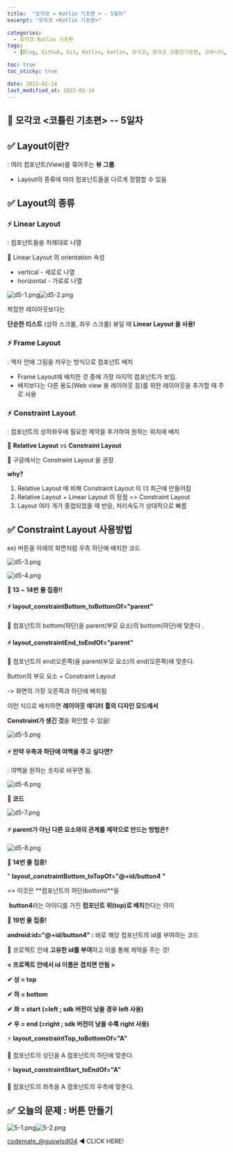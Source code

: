 ```yaml
---
title:  "모각코 < Kotlin 기초편 > - 5일차"
excerpt: "모각코 <Kotlin 기초편>"

categories:
  - 모각코 Kotlin 기초편
tags:
  - [Blog, Github, Git, Kotlin, kotlin, 모각코, 모각코_코틀린기초편, 코뮤니티, androidstudio_layout, Kotlin]

toc: true
toc_sticky: true

date: 2022-02-14
last_modified_at: 2022-02-14
---
```


## 🌈 모각코 <코틀린 기초편> -- 5일차

## ✅ Layout이란?

: 여러 컴포넌트(View)를 묶어주는 **뷰 그룹**

- Layout의 종류에 따라 컴포넌트들을 다르게 정렬할 수 있음





## ✅ Layout의 종류



### ⚡ **Linear Layout**

: 컴포넌트들을 차례대로 나열



👀 Linear Layout 의 orientation 속성

- vertical - 세로로 나열
- horizontal - 가로로 나열



![d5-1.png](https://s3.ap-northeast-2.amazonaws.com/images.codemate.kr/images/COMU/post/1640327555239/d5-1.png)![d5-2.png](https://s3.ap-northeast-2.amazonaws.com/images.codemate.kr/images/COMU/post/1640327583809/d5-2.png)



복잡한 레이아웃보다는 

**단순한 리스트** (상하 스크롤, 좌우 스크롤) 뷰일 때 **Linear Layout 을 사용!**





### ⚡ **Frame Layout**

: 액자 안에 그림을 끼우는 방식으로 컴포넌트 배치

- Frame Layout에 배치한 것 중에 가장 마지막 컴포넌트가 보임.
- 배치보다는 다른 용도(Web view 용 레이아웃 등)를 위한 레이아웃을 추가할 때 주로 사용





### ⚡ **Constraint Layout**

: 컴포넌트의 상하좌우에 필요한 제약을 추가하여 원하는 위치에 배치



👀 **Relative Layout** vs **Constraint Layout**



📛 구글에서는 Constraint Layout 을 권장

**why?**

1. Relative Layout 에 비해 Constraint Layout 이 더 최근에 만들어짐
2. Relative Layout + Linear Layout 의 장점 => Constraint Layout
3. Layout 여러 개가 중첩되었을 때 반응, 처리속도가 상대적으로 빠름



## ✅ Constraint Layout 사용방법



ex) 버튼을 아래의 화면처럼 우측 하단에 배치한 코드

![d5-3.png](https://s3.ap-northeast-2.amazonaws.com/images.codemate.kr/images/COMU/post/1640327639370/d5-3.png)



![d5-4.png](https://s3.ap-northeast-2.amazonaws.com/images.codemate.kr/images/COMU/post/1640327666576/d5-4.png)



**👀 13 ~ 14번 줄 집중!!**





#### **⚡ layout_constraintBottom_toBottomOf="parent"**

👀 컴포넌트의 bottom(하단)을 parent(부모 요소)의 bottom(하단)에 맞춘다 .



#### **⚡ layout_constraintEnd_toEndOf="parent"**

👀 컴포넌트의 end(오른쪽)을 parent(부모 요소)의 end(오른쪽)에 맞춘다.



Button의 부모 요소 = Constraint Layout

-> 화면의 가장 오른쪽과 하단에 배치됨



이런 식으로 배치하면 **레이아웃 에디터 툴의 디자인 모드에서**

**Constraint가 생긴 것**을 확인할 수 있음!



![d5-5.png](https://s3.ap-northeast-2.amazonaws.com/images.codemate.kr/images/COMU/post/1640327691331/d5-5.png)



#### **⚡ 만약 우측과 하단에 여백을 주고 싶다면?**

: 여백을 원하는 숫자로 바꾸면 됨.



![d5-6.png](https://s3.ap-northeast-2.amazonaws.com/images.codemate.kr/images/COMU/post/1640327710230/d5-6.png)



**👀 코드**



![d5-7.png](https://s3.ap-northeast-2.amazonaws.com/images.codemate.kr/images/COMU/post/1640327724353/d5-7.png)



#### **⚡** parent가 아닌 다른 요소와의 관계를 제약으로 만드는 방법은?



![d5-8.png](https://s3.ap-northeast-2.amazonaws.com/images.codemate.kr/images/COMU/post/1640327742477/d5-8.png)



**👀 14번 줄 집중!**

" **layout_constraintBottom_toTopOf="@+id/button4 "**

=> 이것은 **컴포넌트의 하단(bottom)**을 

​      **button4**라는 아이디를 가진 **컴포넌트 위(top)로 배치**한다는 의미



**👀 19번 줄 집중!**

**android:id="@+id/button4" :** 바로 해당 컴포넌트의 id를 부여하는 코드



📛 프로젝트 안에 **고유한 id를 부여**하고 이를 통해 제약을 주는 것!

**< 프로젝트 안에서 id 이름은 겹치면 안됨 >**



**✔ 상 = top**

**✔ 하 = bottom**

**✔ 좌 = start (=left ; sdk 버전이 낮을 경우 left 사용)**

**✔ 우 = end (=right ; sdk 버전이 낮을 수록 right 사용)**



⚡ **layout_constraintTop_toBottomOf="A"**

👀 컴포넌트의 상단을 A 컴포넌트의 하단에 맞춘다.



⚡ **layout_constraintStart_toEndOf="A"**

👀 컴포넌트의 좌측을 A 컴포넌트의 우측에 맞춘다.

##  

## **✅ 오늘의 문제 : 버튼 만들기**



![5-1.png](https://s3.ap-northeast-2.amazonaws.com/images.codemate.kr/images/guswlsdl04/post/1644570038999/5-1.png)![5-2.png](https://s3.ap-northeast-2.amazonaws.com/images.codemate.kr/images/guswlsdl04/post/1644570058441/5-2.png)



[codemate_@guswlsdl04](https://codemate.kr/@guswlsdl04/%EB%AA%A8%EA%B0%81%EC%BD%94-%EC%BD%94%ED%8B%80%EB%A6%B0-%EA%B8%B0%EC%B4%88%ED%8E%B8-2%EC%9D%BC%EC%B0%A8) ◀ CLICK HERE!
